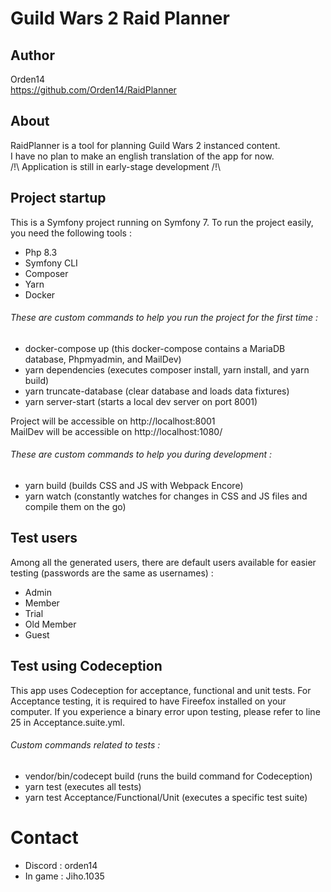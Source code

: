 # Guild Wars 2 Raid Planner

## Author
Orden14  
https://github.com/Orden14/RaidPlanner

## About
RaidPlanner is a tool for planning Guild Wars 2 instanced content.  
I have no plan to make an english translation of the app for now.  
/!\ Application is still in early-stage development /!\

## Project startup
This is a Symfony project running on Symfony 7. To run the project easily, you need the following tools :
- Php 8.3
- Symfony CLI
- Composer
- Yarn
- Docker

###### These are custom commands to help you run the project for the first time :
- docker-compose up (this docker-compose contains a MariaDB database, Phpmyadmin, and MailDev)
- yarn dependencies (executes composer install, yarn install, and yarn build)
- yarn truncate-database (clear database and loads data fixtures)
- yarn server-start (starts a local dev server on port 8001)

Project will be accessible on http://localhost:8001  
MailDev will be accessible on http://localhost:1080/

###### These are custom commands to help you during development :
- yarn build (builds CSS and JS with Webpack Encore)
- yarn watch (constantly watches for changes in CSS and JS files and compile them on the go)

## Test users
Among all the generated users, there are default users available for easier testing (passwords are the same as usernames) :
- Admin
- Member
- Trial
- Old Member
- Guest

## Test using Codeception
This app uses Codeception for acceptance, functional and unit tests.
For Acceptance testing, it is required to have Fireefox installed on your computer. If you experience a binary error upon testing, please refer to line 25 in Acceptance.suite.yml.

###### Custom commands related to tests :
- vendor/bin/codecept build (runs the build command for Codeception)
- yarn test (executes all tests)
- yarn test Acceptance/Functional/Unit (executes a specific test suite)

# Contact
* Discord : orden14
* In game : Jiho.1035
